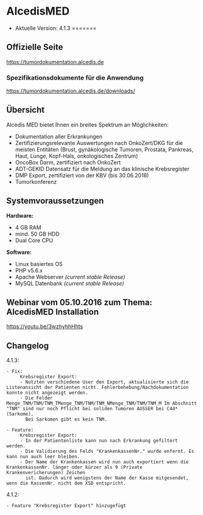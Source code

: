 # AlcedisMED

- Aktuelle Version: 4.1.3
=======
## Offizielle Seite

https://tumordokumentation.alcedis.de

### Spezifikationsdokumente für die Anwendung

https://tumordokumentation.alcedis.de/downloads/


## Übersicht
Alcedis MED bietet Ihnen ein breites Spektrum an Möglichkeiten:

 - Dokumentation aller Erkrankungen
 - Zertifizierungsrelevante Auswertungen nach OnkoZert/DKG für die meisten Entitäten (Brust, gynäkologische Tumoren, Prostata, Pankreas, Haut, Lunge, Kopf-Hals, onkologisches Zentrum)
 - OncoBox Darm, zertifiziert nach OnkoZert
 - ADT-GEKID Datensatz für die Meldung an das klinische Krebsregister
 - DMP Export, zertifiziert von der KBV (bis 30.06.2018)
 - Tumorkonferenz

## Systemvoraussetzungen

**Hardware:**
- 4 GB RAM
- mind. 50 GB HDD
- Dual Core CPU

**Software:**
- Linux basiertes OS
- PHP v5.6.x
- Apache Webserver *(current stable Release)*
- MySQL Datenbank *(current stable Release)*

## Webinar vom 05.10.2016 zum Thema: AlcedisMED Installation

https://youtu.be/3wzhyhhHhts

## Changelog

4.1.3:
    
    - Fix: 
         Krebsregister Export: 
         - Nutzten verschiedene User den Export, aktualisierte sich die Listenansicht der Patienten nicht. Fehlerbehebung/Nachdokumentation konnte nicht angezeigt werden.
         - Die Felder Menge_TNM/TNM/TNM_TMenge_TNM/TNM/TNM_NMenge_TNM/TNM/TNM_M Im Abschnitt "TNM" sind nur noch Pflicht bei soliden Tumoren AUSSER bei C44* (Sarkome).
           Bei Sarkomen gibt es kein TNM.
    
    - Feature: 
         Krebsregister Export: 
         - In der Patientenliste kann nun nach Erkrankung gefiltert werden.
         - Die Validierung des Felds "KrankenkassenNr." wurde enfernt. Es kann nun auch leer bleiben.
         - Der Name der Krankenkassen wird nun auch exportiert wenn die KrankenkassenNr. länger oder kürzer als 9 (Private Krankenvericherungen) Zeichen
           ist. Dadurch wird wenigstens der Name der Kasse mitgesendet, wenn die KassenNr. nicht dem XSD entspricht.

4.1.2: 

    - Feature "Krebsregister Export" hinzugefügt
